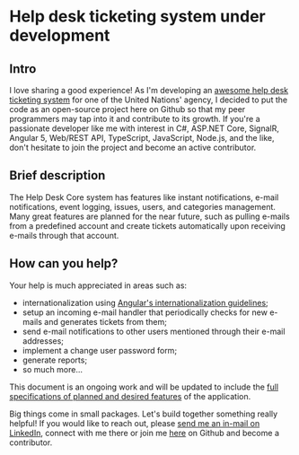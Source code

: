 # Help desk ticketing system under development

## Intro
I love sharing a good experience! As I'm developing an [awesome help desk ticketing system](https://github.com/bigabdoul/helpdeskcore) for one of the United Nations' agency, I decided to put the code as an open-source project here on Github so that my peer programmers may tap into it and contribute to its growth. If you're a passionate developer like me with interest in C#, ASP.NET Core, SignalR, Angular 5, Web/REST API, TypeScript, JavaScript, Node.js, and the like, don't hesitate to join the project and become an active contributor.

## Brief description

The Help Desk Core system has features like instant notifications, e-mail notifications, event logging, issues, users, and categories management. Many great features are planned for the near future, such as pulling e-mails from a predefined account and create tickets automatically upon receiving e-mails through that account.

## How can you help?

Your help is much appreciated in areas such as: 

* internationalization using [Angular's internationalization guidelines](https://angular.io/guide/i18n);
* setup an incoming e-mail handler that periodically checks for new e-mails and generates tickets from them;
* send e-mail notifications to other users mentioned through their e-mail addresses;
* implement a change user password form;
* generate reports;
* so much more...

This document is an ongoing work and will be updated to include the [full specifications of planned and desired features](/bigabdoul/helpdeskcore/blob/master/features.md) of the application.

Big things come in small packages. Let's build together something really helpful! If you would like to reach out, please [send me an in-mail on LinkedIn](https://www.linkedin.com/in/abdourahamane-kaba-765927126), connect with me there or join me [here](https://github.com/bigabdoul) on Github and become a contributor.
